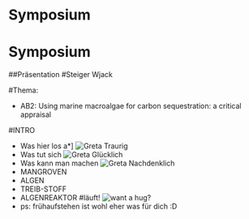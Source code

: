 # Symposium
# Symposium
##Präsentation
#Steiger Wjack

#Thema:
* AB2: Using marine macroalgae for carbon sequestration: a critical appraisal

#INTRO
* Was hier los
a*] ![Greta Traurig](https://image.stern.de/8689598/16x9-940-529/2c054abb4706171b431cbfaba603a453/Dx/greta-thunberg.jpg)
* Was tut sich
![Greta Glücklich](https://peopledotcom.files.wordpress.com/2019/03/greta-thunberg.jpg?crop=0px%2C133px%2C1792px%2C941px&resize=1200%2C630)
* Was kann man machen
![Greta Nachdenklich](https://www.bento.de/images/fad41ef2-5504-48f4-9b09-fc9ca76bea15_w910_h600_fpx44_fpy35.jpg)
* MANGROVEN
* ALGEN
* TREIB-STOFF
* ALGENREAKTOR
#läuft!
![want a hug?](https://www.bento.de/images/fad41ef2-5504-48f4-9b09-fc9ca76bea15_w910_h600_fpx44_fpy35.jpg)
* ps: frühaufstehen ist wohl eher was für dich  :D
